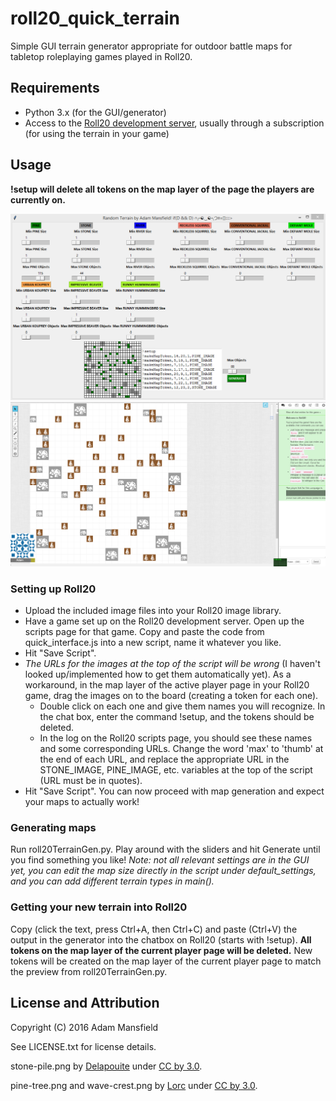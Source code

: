 # roll20_quick_terrain
Simple GUI terrain generator appropriate for outdoor battle maps for tabletop roleplaying games played in Roll20.

## Requirements

* Python 3.x (for the GUI/generator)
* Access to the [Roll20 development server](https://app.roll20dev.net/), usually through a subscription (for using the terrain in your game)

## Usage

**!setup will delete all tokens on the map layer of the page the players are currently on.**

![](https://github.com/Adaminius/roll20_quick_terrain/blob/master/ss1.png)
![](https://github.com/Adaminius/roll20_quick_terrain/blob/master/ss2.png)

### Setting up Roll20

* Upload the included image files into your Roll20 image library.
* Have a game set up on the Roll20 development server. Open up the scripts page for that game. Copy and paste the code from quick_interface.js into a new script, name it whatever you like.
* Hit "Save Script".
* *The URLs for the images at the top of the script will be wrong* (I haven't looked up/implemented how to get them automatically yet). As a workaround, in the map layer of the active player page in your Roll20 game, drag the images on to the board (creating a token for each one). 
  * Double click on each one and give them names you will recognize. In the chat box, enter the command !setup, and the tokens should be deleted. 
  * In the log on the Roll20 scripts page, you should see these names and some corresponding URLs. Change the word 'max' to 'thumb' at the end of each URL, and replace the appropriate URL in the STONE_IMAGE, PINE_IMAGE, etc. variables at the top of the script (URL must be in quotes).
* Hit "Save Script". You can now proceed with map generation and expect your maps to actually work!

### Generating maps
Run roll20TerrainGen.py. Play around with the sliders and hit Generate until you find something you like! *Note: not all relevant settings are in the GUI yet, you can edit the map size directly in the script under default_settings, and you can add different terrain types in main().*

### Getting your new terrain into Roll20

Copy (click the text, press Ctrl+A, then Ctrl+C) and paste (Ctrl+V) the output in the generator into the chatbox on Roll20 (starts with !setup). **All tokens on the map layer of the current player page will be deleted.** New tokens will be created on the map layer of the current player page to match the preview from roll20TerrainGen.py.

## License and Attribution

Copyright (C) 2016 Adam Mansfield

See LICENSE.txt for license details.

stone-pile.png by [Delapouite](http://delapouite.com/) under [CC by 3.0](https://creativecommons.org/licenses/by/3.0/).

pine-tree.png and wave-crest.png by [Lorc](http://lorcblog.blogspot.com/) under [CC by 3.0](https://creativecommons.org/licenses/by/3.0/).
